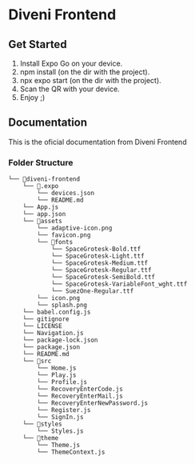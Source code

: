 # Diveni Frontend

## Get Started

1. Install Expo Go on your device.
2. npm install (on the dir with the project).
3. npx expo start (on the dir with the project).
4. Scan the QR with your device.
5. Enjoy ;)

## Documentation

This is the oficial documentation from Diveni Frontend

### Folder Structure

```
└── 📁diveni-frontend
    └── 📁.expo
        └── devices.json
        └── README.md
    └── App.js
    └── app.json
    └── 📁assets
        └── adaptive-icon.png
        └── favicon.png
        └── 📁fonts
            └── SpaceGrotesk-Bold.ttf
            └── SpaceGrotesk-Light.ttf
            └── SpaceGrotesk-Medium.ttf
            └── SpaceGrotesk-Regular.ttf
            └── SpaceGrotesk-SemiBold.ttf
            └── SpaceGrotesk-VariableFont_wght.ttf
            └── SuezOne-Regular.ttf
        └── icon.png
        └── splash.png
    └── babel.config.js
    └── gitignore
    └── LICENSE
    └── Navigation.js
    └── package-lock.json
    └── package.json
    └── README.md
    └── 📁src
        └── Home.js
        └── Play.js
        └── Profile.js
        └── RecoveryEnterCode.js
        └── RecoveryEnterMail.js
        └── RecoveryEnterNewPassword.js
        └── Register.js
        └── SignIn.js
    └── 📁styles
        └── Styles.js
    └── 📁theme
        └── Theme.js
        └── ThemeContext.js
```
